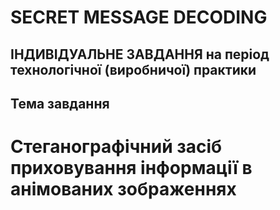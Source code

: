 # SECRET MESSAGE DECODING

## ІНДИВІДУАЛЬНЕ ЗАВДАННЯ на період технологічної (виробничої) практики

## Тема завдання 
# Стеганографічний засіб приховування інформації в анімованих зображеннях